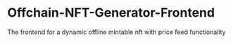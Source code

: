 # Offchain-NFT-Generator-Frontend
The frontend for a dynamic offline mintable nft with price feed functionality
